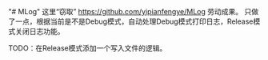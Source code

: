 "# MLog"  这里“窃取” https://github.com/yipianfengye/MLog 劳动成果。 只做了一点，根据当前是不是Debug模式，自动处理Debug模式打印日志，Release模式关闭日志功能。

TODO：在Release模式添加一个写入文件的逻辑。
